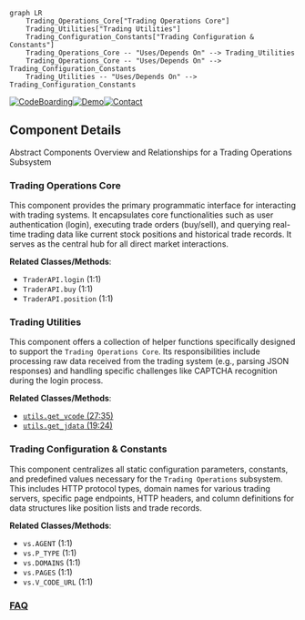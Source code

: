 ```mermaid
graph LR
    Trading_Operations_Core["Trading Operations Core"]
    Trading_Utilities["Trading Utilities"]
    Trading_Configuration_Constants["Trading Configuration & Constants"]
    Trading_Operations_Core -- "Uses/Depends On" --> Trading_Utilities
    Trading_Operations_Core -- "Uses/Depends On" --> Trading_Configuration_Constants
    Trading_Utilities -- "Uses/Depends On" --> Trading_Configuration_Constants
```
[![CodeBoarding](https://img.shields.io/badge/Generated%20by-CodeBoarding-9cf?style=flat-square)](https://github.com/CodeBoarding/CodeBoarding)[![Demo](https://img.shields.io/badge/Try%20our-Demo-blue?style=flat-square)](https://www.codeboarding.org/demo)[![Contact](https://img.shields.io/badge/Contact%20us%20-%20contact@codeboarding.org-lightgrey?style=flat-square)](mailto:contact@codeboarding.org)

## Component Details

Abstract Components Overview and Relationships for a Trading Operations Subsystem

### Trading Operations Core
This component provides the primary programmatic interface for interacting with trading systems. It encapsulates core functionalities such as user authentication (login), executing trade orders (buy/sell), and querying real-time trading data like current stock positions and historical trade records. It serves as the central hub for all direct market interactions.


**Related Classes/Methods**:

- `TraderAPI.login` (1:1)
- `TraderAPI.buy` (1:1)
- `TraderAPI.position` (1:1)


### Trading Utilities
This component offers a collection of helper functions specifically designed to support the `Trading Operations Core`. Its responsibilities include processing raw data received from the trading system (e.g., parsing JSON responses) and handling specific challenges like CAPTCHA recognition during the login process.


**Related Classes/Methods**:

- <a href="https://github.com/waditu/tushare/blob/master/tushare/trader/utils.py#L27-L35" target="_blank" rel="noopener noreferrer">`utils.get_vcode` (27:35)</a>
- <a href="https://github.com/waditu/tushare/blob/master/tushare/trader/utils.py#L19-L24" target="_blank" rel="noopener noreferrer">`utils.get_jdata` (19:24)</a>


### Trading Configuration & Constants
This component centralizes all static configuration parameters, constants, and predefined values necessary for the `Trading Operations` subsystem. This includes HTTP protocol types, domain names for various trading servers, specific page endpoints, HTTP headers, and column definitions for data structures like position lists and trade records.


**Related Classes/Methods**:

- `vs.AGENT` (1:1)
- `vs.P_TYPE` (1:1)
- `vs.DOMAINS` (1:1)
- `vs.PAGES` (1:1)
- `vs.V_CODE_URL` (1:1)




### [FAQ](https://github.com/CodeBoarding/GeneratedOnBoardings/tree/main?tab=readme-ov-file#faq)